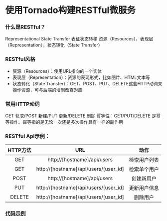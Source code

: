 # 使用Tornado构建RESTful微服务

### 什么是RESTful？
Representational State Transfer 表征状态转移
资源（Resources），表现层（Representation），状态转化（State Transfer）

### RESTful风格
+ 资源（Resources）：使用URL指向的一个实体
+ 表现层（Representation）：资源的表现形式，比如图片、HTML文本等
+ 状态转化（State Transfer）：GET、POST、PUT、DELETE这些HTTP动词来操作资源，可与后端的增删改查对应

### 常用HTTP动词
GET 获取/POST 新建/PUT 更新/DELETE 删除
幂等性：GET/PUT/DELETE 是幂等操作。幂等指的是无论一次还是多次操作具有一样的副作用

### RESTful Api示例：
|HTTP方法|URL| 动作| 
|:---:|:---:|:---:|
|GET|http://[hostname]/api/users|检索用户列表|
|GET|http://[hostname]/api/users/[user_id]|检索单个用户|
|POST|http://[hostname]/api/users|创建新用户|
|PUT|http://[hostname]/api/users/[user_id]|更新用户信息|
|DELETE|http://[hostname]/api/users/[user_id]|删除用户|


### [代码示例](./demo1_restful/README.md)

